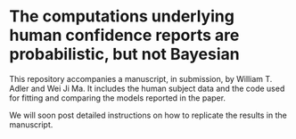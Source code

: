 # The computations underlying human confidence reports are probabilistic, but not Bayesian
This repository accompanies a manuscript, in submission, by William T. Adler and Wei Ji Ma. It includes the human subject data and the code used for fitting and comparing the models reported in the paper.

We will soon post detailed instructions on how to replicate the results in the manuscript.
